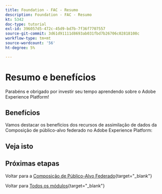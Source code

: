 ```yaml
---
title: Foundation - FAC - Resumo
description: Foundation - FAC - Resumo
kt: 5342
doc-type: tutorial
exl-id: 396057d5-472c-45d9-bd7b-7f36f7707557
source-git-commit: 3d61d91111d8693ab031fbd7b26706c02818108c
workflow-type: tm+mt
source-wordcount: '56'
ht-degree: 5%

---
```


# Resumo e benefícios

Parabéns e obrigado por investir seu tempo aprendendo sobre o Adobe Experience Platform!

## Benefícios

Vamos destacar os benefícios dos recursos de assimilação de dados da Composição de público-alvo federado no Adobe Experience Platform:

## Veja isto

## Próximas etapas

Voltar para a [Composição de Público-Alvo Federado](./fac.md){target="_blank"}

Voltar para [Todos os módulos](./../../../../overview.md){target="_blank"}
